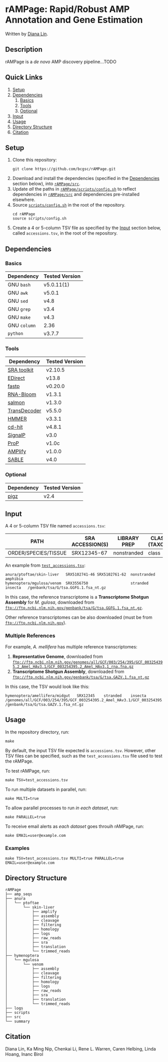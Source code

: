 # rAMPage: Rapid/Robust AMP Annotation and Gene Estimation

Written by [Diana Lin](mailto:dlin@bcgsc.ca).


## Description

rAMPage is a _de novo_ AMP discovery pipeline...TODO

## Quick Links

1. [Setup](#setup)
1. [Dependencies](#dependencies)
	1. [Basics](#basics)
	1. [Tools](#tools)
	1. [Optional](#optional)
1. [Input](#input)
1. [Usage](#usage)
1. [Directory Structure](#directory-structure)
1. [Citation](#citation)


## Setup

1. Clone this repository:
	```
	git clone https://github.com/bcgsc/rAMPage.git
	```
1. Download and install the dependencies (specified in the [Dependencies](#dependencies) section below), into [`rAMPage/src`](src/).
1. Update _all_ the paths in [`rAMPage/scripts/config.sh`](scripts/config.sh) to reflect dependencies in [`rAMPage/src`](src/) and dependencies pre-installed elsewhere.
1. Source [`scripts/config.sh`](scripts/config.sh) in the root of the repository.
	```shell
	cd rAMPage
	source scripts/config.sh
	```
1. Create a 4 or 5-column TSV file as specified by the [Input](#input) section below, called `accessions.tsv`, in the root of the repository.

## Dependencies

### Basics

|Dependency| Tested Version |
|----------|----------------|
| GNU `bash`| v5.0.11(1) |
| GNU `awk` | v5.0.1 |
| GNU `sed` | v4.8 |
| GNU `grep` | v3.4 |
| GNU `make` | v4.3 |
| GNU `column` | 2.36 |
| `python` | v3.7.7
<!-- - [ ] Perl v5.32.0 -->

### Tools

|Dependency| Tested Version |
|----------|----------------|
| [SRA toolkit](https://github.com/ncbi/sra-tools/releases/tag/2.10.5) | v2.10.5 |
| [EDirect](https://www.ncbi.nlm.nih.gov/books/NBK179288/) | v13.8 |
| [fastp](https://github.com/OpenGene/fastp/releases/tag/v0.20.0) | v0.20.0|
| [RNA-Bloom](https://github.com/bcgsc/RNA-Bloom/releases/tag/v1.3.1) |v1.3.1|
| [salmon](https://github.com/COMBINE-lab/salmon/releases/tag/v1.3.0) | v1.3.0 |
| [TransDecoder](https://github.com/TransDecoder/TransDecoder/releases/tag/TransDecoder-v5.5.0) |v5.5.0|
| [HMMER](https://github.com/EddyRivasLab/hmmer/releases/tag/hmmer-3.3.1) |v3.3.1|
| [cd-hit](https://github.com/weizhongli/cdhit/releases/tag/V4.8.1) | v4.8.1|
| [SignalP](https://services.healthtech.dtu.dk/services/SignalP-5.0/9-Downloads.php#) | v3.0
| [ProP](https://services.healthtech.dtu.dk/services/ProP-1.0/9-Downloads.php#) | v1.0c |
| [AMPlify](https://github.com/bcgsc/AMPlify/releases/tag/v1.0.0) |v1.0.0|
| [SABLE](https://sourceforge.net/projects/meller-sable/) | v4.0 |

### Optional

|Dependency| Tested Version |
|----------|----------------|
| [pigz](https://github.com/madler/pigz/releases/tag/v2.4) |v2.4|

## Input

A 4 or 5-column TSV file named `accessions.tsv`:

| PATH | SRA ACCESSION(S) | LIBRARY<br/>PREP | CLASS<br/>(TAXON) | REFERENCE<br/>([`ftp://ftp.ncbi.nlm.nih.gov`](ftp://ftp.ncbi.nlm.nih.gov))|
|------|------------------|--------------|---------------|-----------|
|ORDER/SPECIES/TISSUE|SRX12345-67|nonstranded|class| `/path/to/reference/transcriptome.gz` |


An example from [`test_accessions.tsv`](test_accessions.tsv):

```
anura/ptoftae/skin-liver   SRX5102741-46 SRX5102761-62  nonstranded  amphibia
hymenoptera/mgulosa/venom  SRX3556750                   stranded     insecta   /genbank/tsa/G/tsa.GGFG.1.fsa_nt.gz
```


In this case, the reference transcriptome is a **Transcriptome Shotgun Assembly** for _M. gulosa_, downloaded from [`ftp://ftp.ncbi.nlm.nih.gov/genbank/tsa/G/tsa.GGFG.1.fsa_nt.gz`](ftp://ftp.ncbi.nlm.nih.gov/genbank/tsa/G/tsa.GGFG.1.fsa_nt.gz).

Other reference transcriptomes can be also downloaded (must be from [`ftp://ftp.ncbi.nlm.nih.gov`](ftp://ftp.ncbi.nlm.nih.gov/)). 

### Multiple References

For example, _A. mellifera_ has multiple reference transcriptomes:

1. **Representative Genome**, downloaded from [`ftp://ftp.ncbi.nlm.nih.gov/genomes/all/GCF/003/254/395/GCF_003254395.2_Amel_HAv3.1/GCF_003254395.2_Amel_HAv3.1_rna.fna.gz`](ftp://ftp.ncbi.nlm.nih.gov/genomes/all/GCF/003/254/395/GCF_003254395.2_Amel_HAv3.1/GCF_003254395.2_Amel_HAv3.1_rna.fna.gz)
1. **Transcriptome Shotgun Assembly**, downloaded from [`ftp://ftp.ncbi.nlm.nih.gov/genbank/tsa/G/tsa.GAZV.1.fsa_nt.gz`](ftp://ftp.ncbi.nlm.nih.gov/genbank/tsa/G/tsa.GAZV.1.fsa_nt.gz) 

In this case, the TSV would look like this:

```
hymenoptera/amellifera/midgut	SRX12345	stranded	insecta	/genomes/all/GCF/003/254/395/GCF_003254395.2_Amel_HAv3.1/GCF_003254395.2_Amel_HAv3.1_rna.fna.gz /genbank/tsa/G/tsa.GAZV.1.fsa_nt.gz
```

## Usage

In the repository directory, run:

```shell
make
```

By default, the input TSV file expected is `accessions.tsv`. However, other TSV files can be specified, such as the `test_accessions.tsv` file used to test the rAMPage.

To test rAMPage, run:

```shell
make TSV=test_accessions.tsv
```

To run multiple datasets in parallel, run:

```shell
make MULTI=true
```

To allow parallel processes to run _in each dataset_, run:

```shell
make PARALLEL=true
```

To receive email alerts as _each dataset_ goes throuih rAMPage, run:

```shell
make EMAIL=user@example.com
```

### Examples

```
make TSV=test_accessions.tsv MULTI=true PARALLEL=true EMAIL=user@example.com
```

## Directory Structure

```
rAMPage
├── amp_seqs
├── anura
│   └── ptoftae
│       └── skin-liver
│           ├── amplify
│           ├── assembly
│           ├── cleavage
│           ├── filtering
│           ├── homology
│           ├── logs
│           ├── raw_reads
│           ├── sra
│           ├── translation
│           └── trimmed_reads
├── hymenoptera
│   └── mgulosa
│       └── venom
│           ├── assembly
│           ├── cleavage
│           ├── filtering
│           ├── homology
│           ├── logs
│           ├── raw_reads
│           ├── sra
│           ├── translation
│           └── trimmed_reads
├── logs
├── scripts
├── src
└── summary
```

## Citation

Diana Lin, Ka Ming Nip, Chenkai Li, Rene L. Warren, Caren Helbing, Linda Hoang, Inanc Birol